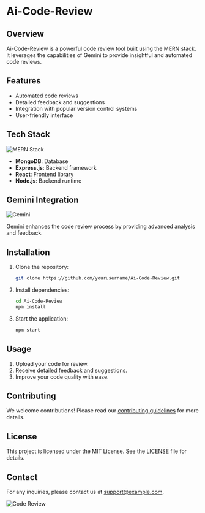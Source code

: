 # Ai-Code-Review
## Overview
Ai-Code-Review is a powerful code review tool built using the MERN stack. It leverages the capabilities of Gemini to provide insightful and automated code reviews.

## Features
- Automated code reviews
- Detailed feedback and suggestions
- Integration with popular version control systems
- User-friendly interface

## Tech Stack
![MERN Stack](https://images.prismic.io/loco-blogs/79328284-f97b-489f-924c-eb3b17e34b56_image2.png?auto=compress%2Cformat&rect=0%2C0%2C1999%2C1124&w=3840&fit=max)

- **MongoDB**: Database
- **Express.js**: Backend framework
- **React**: Frontend library
- **Node.js**: Backend runtime

## Gemini Integration
![Gemini](https://eu-images.contentstack.com/v3/assets/blt8eb3cdfc1fce5194/blt5883052e54706e47/662108d1dfaab561d270a361/fnxt9w87.png?width=1280&auto=webp&quality=95&format=jpg&disable=upscale)

Gemini enhances the code review process by providing advanced analysis and feedback.

## Installation
1. Clone the repository:
     ```bash
     git clone https://github.com/yourusername/Ai-Code-Review.git
     ```
2. Install dependencies:
     ```bash
     cd Ai-Code-Review
     npm install
     ```
3. Start the application:
     ```bash
     npm start
     ```

## Usage
1. Upload your code for review.
2. Receive detailed feedback and suggestions.
3. Improve your code quality with ease.

## Contributing
We welcome contributions! Please read our [contributing guidelines](CONTRIBUTING.md) for more details.

## License
This project is licensed under the MIT License. See the [LICENSE](LICENSE) file for details.

## Contact
For any inquiries, please contact us at [support@example.com](mailto:support@example.com).

![Code Review](https://example.com/code-review.png)